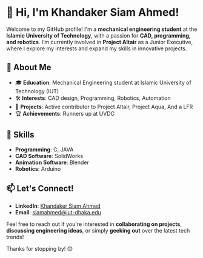 # 👋 Hi, I'm Khandaker Siam Ahmed!

Welcome to my GitHub profile! I'm a **mechanical engineering student** at the **Islamic University of Technology**, with a passion for **CAD, programming, and robotics**. I’m currently involved in **Project Altair** as a Junior Executive, where I explore my interests and expand my skills in innovative projects.

## 🚀 About Me
- 🎓 **Education**: Mechanical Engineering student at Islamic University of Technology (IUT)
- 🛠 **Interests**: CAD design, Programming, Robotics, Automation
- 🤖 **Projects**: Active contributor to Project Altair, Project Aqua, And a LFR
- 🏆 **Achievements**: Runners up at UVDC

## 🔧 Skills
- **Programming**: C, JAVA
- **CAD Software**: SolidWorks
- **Animation Software**: Blender
- **Robotics**: Arduino

## 📫 Let's Connect!
- **LinkedIn**: [Khandaker Siam Ahmed](https://www.linkedin.com/in/khandakersiamahmed/)
- **Email**: [siamahmed@iut-dhaka.edu](mailto:siamahmed@iut-dhaka.edu)

Feel free to reach out if you're interested in **collaborating on projects**, **discussing engineering ideas**, or simply **geeking out** over the latest tech trends!

Thanks for stopping by! 😊
